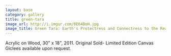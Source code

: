 ```yaml
---
layout: base
category: gallery
title: green-tara
image_url: http://i.imgur.com/0E64BoH.jpg
image_title: Green Tara: Earth's Protectress and Connectress to the Realm of Light
---
```

Acrylic on Wood, 30" x 18", 2011.   Original Sold- Limited Edition Canvas Giclees available upon request.
